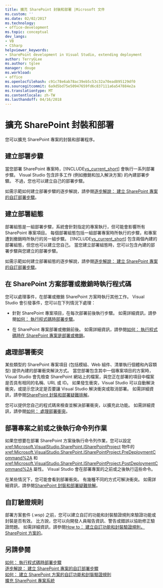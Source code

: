 ```yaml
---
title: 擴充 SharePoint 封裝和部署 |Microsoft 文件
ms.custom: ''
ms.date: 02/02/2017
ms.technology:
- office-development
ms.topic: conceptual
dev_langs:
- VB
- CSharp
helpviewer_keywords:
- SharePoint development in Visual Studio, extending deployment
author: TerryGLee
ms.author: tglee
manager: douge
ms.workload:
- office
ms.openlocfilehash: c91c78e6ab78ac39eb5c53c32a70ead895129df0
ms.sourcegitcommit: 6a9d5bd75e50947659fd6c837111a6a547884e2a
ms.translationtype: MT
ms.contentlocale: zh-TW
ms.lasthandoff: 04/16/2018
---
```

# <a name="extending-sharepoint-packaging-and-deployment"></a>擴充 SharePoint 封裝和部署
  您可以擴充 SharePoint 專案的封裝和部署程序。
  
##  <a name="creating-deployment-steps"></a>建立部署步驟  
 當您部署 SharePoint 專案時，[!INCLUDE[vs_current_short](../sharepoint/includes/vs-current-short-md.md)] 會執行一系列部署步驟。 Visual Studio 包含許多工作 (例如撤銷和加入解決方案) 的內建部署步驟。 不過，您也可以建立自己的部署步驟。  
  
 如需示範如何建立部署步驟的逐步解說，請參閱[逐步解說： 建立 SharePoint 專案的自訂部署步驟](../sharepoint/walkthrough-creating-a-custom-deployment-step-for-sharepoint-projects.md)。  
  
##  <a name="creating-deployment-configurations"></a>建立部署組態  
 部署組態是一組部署步驟，系統會針對指定的專案執行，但可能會影響所有 SharePoint 專案項目。 每個部署組態包括一組部署專案時所執行的步驟，和專案遭到撤銷時所執行的另一組步驟。 [!INCLUDE[vs_current_short](../sharepoint/includes/vs-current-short-md.md)] 包含兩個內建的部署組態，但您也可以建立您自己。 當您建立部署組態時，您可以包含內建的部署步驟與您建立的部署步驟。  
  
 如需示範如何建立部署組態的逐步解說，請參閱[逐步解說： 建立 SharePoint 專案的自訂部署步驟](../sharepoint/walkthrough-creating-a-custom-deployment-step-for-sharepoint-projects.md)。  
  
##  <a name="run-code-when-a-sharepoint-solution-is-deployed-or-retracted"></a>在 SharePoint 方案部署或撤銷時執行程式碼  
 您可以處理事件，在部署或撤銷 SharePoint 方案時執行其他工作。 Visual Studio 會引發事件，您可以在下列情況下處理：  
  
-   針對 SharePoint 專案項目，在每次部署前後執行步驟。 如需詳細資訊，請參閱[如何： 執行程式碼時部署步驟](../sharepoint/how-to-run-code-when-deployment-steps-are-executed.md)。  
  
-   在 SharePoint 專案部署或撤銷前後。 如需詳細資訊，請參閱[如何： 執行程式碼時在 SharePoint 專案是部署或撤銷](../sharepoint/how-to-run-code-when-a-sharepoint-project-is-deployed-or-retracted.md)。  
  
##  <a name="handling-deployment-conflicts"></a>處理部署衝突  
 某些類型的 SharePoint 專案項目 (包括模組、Web 組件、清單執行個體和內容類型) 提供內建的部署衝突解決方式。 當您部署包含其中一個專案項目的方案時，Visual Studio 會先檢查 SharePoint 網站上的檔案，與您正在部署的項目中檔案是否具有相同的名稱、URL 或 ID。 如果發生衝突，Visual Studio 可以自動解決衝突，或提示您決定是否要讓 Visual Studio 解決衝突或取消部署。 如需詳細資訊，請參閱[SharePoint 封裝和部署疑難排解](../sharepoint/troubleshooting-sharepoint-packaging-and-deployment.md)。  
  
 您可以提供您自己的程式碼來檢查並解決部署衝突，以擴充此功能。 如需詳細資訊，請參閱[如何： 處理部署衝突](../sharepoint/how-to-handle-deployment-conflicts.md)。  
  
##  <a name="run-command-line-operations-before-or-after-a-project-is-deployed"></a>部署專案之前或之後執行命令列作業  
 如果您想要在部署 SharePoint 方案後執行命令列作業，您可以設定 <xref:Microsoft.VisualStudio.SharePoint.ISharePointProject> 物件的 <xref:Microsoft.VisualStudio.SharePoint.ISharePointProject.PreDeploymentCommand%2A> 和 <xref:Microsoft.VisualStudio.SharePoint.ISharePointProject.PostDeploymentCommand%2A> 屬性。 Visual Studio 會在部署專案的之前或之後執行這些命令。  
  
 在某些情況下，您可能會看到部署衝突。 有幾種不同的方式可解決衝突。 如需詳細資訊，請參閱[SharePoint 封裝和部署疑難排解](../sharepoint/troubleshooting-sharepoint-packaging-and-deployment.md)。  
  
##  <a name="customizing-validation-rules"></a>自訂驗證規則  
 部署方案套件 (.wsp) 之前，您可以建立自訂的功能和封裝驗證規則來驗證功能或封裝是否有效。 比方說，您可以向開發人員報告資訊、警告或錯誤以協助修正驗證問題。 如需詳細資訊，請參閱[How to： 建立自訂功能和封裝驗證規則，SharePoint 方案的](../sharepoint/how-to-create-custom-feature-and-package-validation-rules-for-sharepoint-solutions.md)。  
  
## <a name="see-also"></a>另請參閱  
 [如何： 執行程式碼時部署步驟](../sharepoint/how-to-run-code-when-deployment-steps-are-executed.md)   
 [逐步解說： 建立 SharePoint 專案的自訂部署步驟](../sharepoint/walkthrough-creating-a-custom-deployment-step-for-sharepoint-projects.md)   
 [如何： 建立 SharePoint 方案的自訂功能和封裝驗證規則](../sharepoint/how-to-create-custom-feature-and-package-validation-rules-for-sharepoint-solutions.md)   
 [擴充 SharePoint 專案系統](../sharepoint/extending-the-sharepoint-project-system.md)  
  
  
